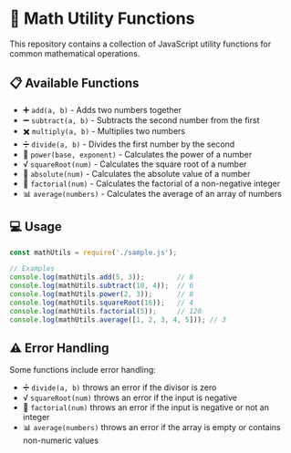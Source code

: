 # 🧮 Math Utility Functions

This repository contains a collection of JavaScript utility functions for common mathematical operations.

## 📋 Available Functions

- ➕ `add(a, b)` - Adds two numbers together
- ➖ `subtract(a, b)` - Subtracts the second number from the first
- ✖️ `multiply(a, b)` - Multiplies two numbers
- ➗ `divide(a, b)` - Divides the first number by the second
- 🔢 `power(base, exponent)` - Calculates the power of a number
- √ `squareRoot(num)` - Calculates the square root of a number
- 📏 `absolute(num)` - Calculates the absolute value of a number
- 🔄 `factorial(num)` - Calculates the factorial of a non-negative integer
- 📊 `average(numbers)` - Calculates the average of an array of numbers

## 💻 Usage

```javascript
const mathUtils = require('./sample.js');

// Examples
console.log(mathUtils.add(5, 3));        // 8
console.log(mathUtils.subtract(10, 4));  // 6
console.log(mathUtils.power(2, 3));      // 8
console.log(mathUtils.squareRoot(16));   // 4
console.log(mathUtils.factorial(5));     // 120
console.log(mathUtils.average([1, 2, 3, 4, 5])); // 3
```

## ⚠️ Error Handling

Some functions include error handling:
- ➗ `divide(a, b)` throws an error if the divisor is zero
- √ `squareRoot(num)` throws an error if the input is negative
- 🔄 `factorial(num)` throws an error if the input is negative or not an integer
- 📊 `average(numbers)` throws an error if the array is empty or contains non-numeric values

